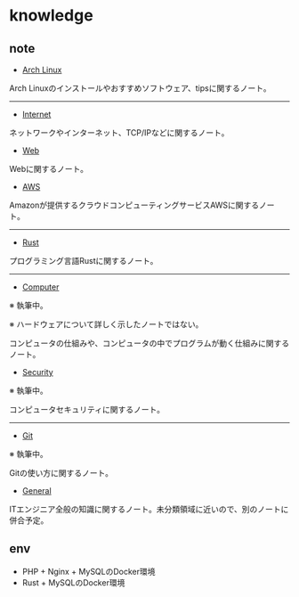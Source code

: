 # knowledge

## note

- [Arch Linux](./note/arch_linux/install.md)

Arch Linuxのインストールやおすすめソフトウェア、tipsに関するノート。

---

- [Internet](./note/internet/01_basic_knowledge_of_network.md)

ネットワークやインターネット、TCP/IPなどに関するノート。


- [Web](./note/web/01_basic_knowledge_of_web.md)

Webに関するノート。


- [AWS](./note/aws/01_basic_knowledge_of_aws.md)

Amazonが提供するクラウドコンピューティングサービスAWSに関するノート。

---

- [Rust](./note/rust/01_basic_knowledge_of_rust.md)

プログラミング言語Rustに関するノート。

---

- [Computer](./note/computer/01_basic_knowledge_of_computer.md)

※ 執筆中。

※ ハードウェアについて詳しく示したノートではない。

コンピュータの仕組みや、コンピュータの中でプログラムが動く仕組みに関するノート。


- [Security](./note/security/01_basic_knowledge_of_security.md)

※ 執筆中。

コンピュータセキュリティに関するノート。

---

- [Git](./note/git/git_flow.md)

※ 執筆中。

Gitの使い方に関するノート。


- [General](./note/computer/01_general_knowledge.md)

ITエンジニア全般の知識に関するノート。未分類領域に近いので、別のノートに併合予定。


## env

- PHP + Nginx + MySQLのDocker環境
- Rust + MySQLのDocker環境

